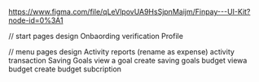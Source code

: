 https://www.figma.com/file/qLeVlpovUA9HsSjpnMaijm/Finpay---UI-Kit?node-id=0%3A1

// start pages design
Onbaording
verification
Profile

// menu pages design
Activity reports (rename as expense)
activity transaction
Saving Goals
view a goal
create saving goals
budget
viewa budget
create budget
subcription